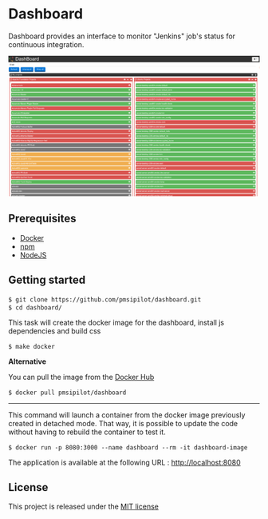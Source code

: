 # Dashboard

Dashboard provides an interface to monitor "Jenkins" job's status for continuous integration.

![dashboard screenshot](https://raw.githubusercontent.com/pmsipilot/dashboard/v1.0.0/resources/images/dashboard.png)

## Prerequisites
* [Docker](https://docs.docker.com/)
* [npm](https://www.npmjs.com/get-npm)
* [NodeJS](https://nodejs.org/en/)

## Getting started
```
$ git clone https://github.com/pmsipilot/dashboard.git
$ cd dashboard/
```

This task will create the docker image for the dashboard, install js dependencies and build css
```
$ make docker
```

**Alternative**

You can pull the image from the [Docker Hub](https://hub.docker.com/r/pmsipilot/dashboard/)
```
$ docker pull pmsipilot/dashboard
```

---

This command will launch a container from the docker image previously created in detached mode. That way, it is possible to update the code without having to rebuild the container to test it.
```
$ docker run -p 8080:3000 --name dashboard --rm -it dashboard-image
```

The application is available at the following URL : [http://localhost:8080](http://localhost:8080)

## License
This project is released under the [MIT license](LICENSE)
